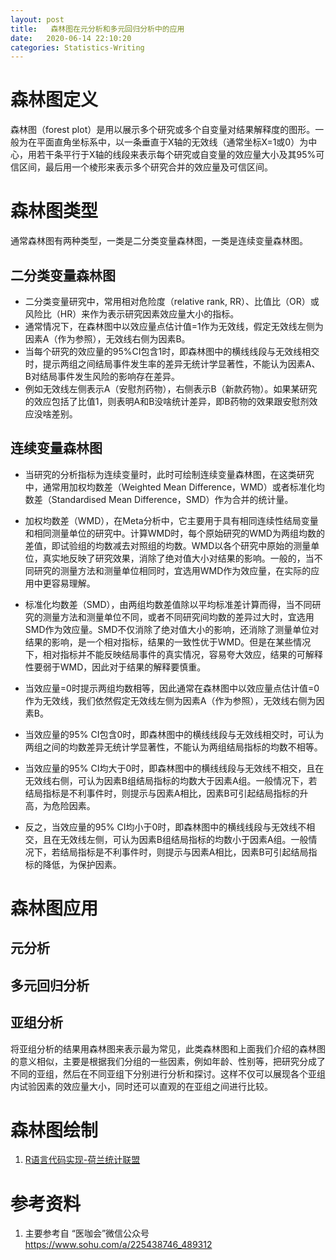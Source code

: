 ```yaml
---
layout: post
title:   森林图在元分析和多元回归分析中的应用
date:   2020-06-14 22:10:20
categories: Statistics-Writing
---
```


# 森林图定义

森林图（forest plot）是用以展示多个研究或多个自变量对结果解释度的图形。一般为在平面直角坐标系中，以一条垂直于X轴的无效线（通常坐标X=1或0）为中心，用若干条平行于X轴的线段来表示每个研究或自变量的效应量大小及其95%可信区间，最后用一个棱形来表示多个研究合并的效应量及可信区间。


# 森林图类型

通常森林图有两种类型，一类是二分类变量森林图，一类是连续变量森林图。


## 二分类变量森林图

* 二分类变量研究中，常用相对危险度（relative rank, RR）、比值比（OR）或风险比（HR）来作为表示研究因素效应量大小的指标。
* 通常情况下，在森林图中以效应量点估计值=1作为无效线，假定无效线左侧为因素A（作为参照），无效线右侧为因素B。
* 当每个研究的效应量的95%CI包含1时，即森林图中的横线线段与无效线相交时，提示两组之间结局事件发生率的差异无统计学显著性，不能认为因素A、B对结局事件发生风险的影响存在差异。
* 例如无效线左侧表示A（安慰剂药物），右侧表示B（新款药物）。如果某研究的效应包括了比值1，则表明A和B没啥统计差异，即B药物的效果跟安慰剂效应没啥差别。

## 连续变量森林图

* 当研究的分析指标为连续变量时，此时可绘制连续变量森林图，在这类研究中，通常用加权均数差（Weighted Mean Difference，WMD）或者标准化均数差（Standardised Mean Difference，SMD）作为合并的统计量。


* 加权均数差（WMD），在Meta分析中，它主要用于具有相同连续性结局变量和相同测量单位的研究中。计算WMD时，每个原始研究的WMD为两组均数的差值，即试验组的均数减去对照组的均数。WMD以各个研究中原始的测量单位，真实地反映了研究效果，消除了绝对值大小对结果的影响。一般的，当不同研究的测量方法和测量单位相同时，宜选用WMD作为效应量，在实际的应用中更容易理解。

* 标准化均数差（SMD），由两组均数差值除以平均标准差计算而得，当不同研究的测量方法和测量单位不同，或者不同研究间均数的差异过大时，宜选用SMD作为效应量。SMD不仅消除了绝对值大小的影响，还消除了测量单位对结果的影响，是一个相对指标，结果的一致性优于WMD。但是在某些情况下，相对指标并不能反映结局事件的真实情况，容易夸大效应，结果的可解释性要弱于WMD，因此对于结果的解释要慎重。

* 当效应量=0时提示两组均数相等，因此通常在森林图中以效应量点估计值=0作为无效线，我们依然假定无效线左侧为因素A（作为参照），无效线右侧为因素B。

* 当效应量的95% CI包含0时，即森林图中的横线线段与无效线相交时，可认为两组之间的均数差异无统计学显著性，不能认为两组结局指标的均数不相等。

* 当效应量的95% CI均大于0时，即森林图中的横线线段与无效线不相交，且在无效线右侧，可认为因素B组结局指标的均数大于因素A组。一般情况下，若结局指标是不利事件时，则提示与因素A相比，因素B可引起结局指标的升高，为危险因素。

* 反之，当效应量的95% CI均小于0时，即森林图中的横线线段与无效线不相交，且在无效线左侧，可认为因素B组结局指标的均数小于因素A组。一般情况下，若结局指标是不利事件时，则提示与因素A相比，因素B可引起结局指标的降低，为保护因素。

# 森林图应用

## 元分析


## 多元回归分析

## 亚组分析

将亚组分析的结果用森林图来表示最为常见，此类森林图和上面我们介绍的森林图的意义相似，主要是根据我们分组的一些因素，例如年龄、性别等，把研究分成了不同的亚组，然后在不同亚组下分别进行分析和探讨。这样不仅可以展现各个亚组内试验因素的效应量大小，同时还可以直观的在亚组之间进行比较。

# 森林图绘制

1. [R语言代码实现-荷兰统计联盟](https://mp.weixin.qq.com/s/IebkZT5i3MNVrKDvID3xlQ)

# 参考资料
1. 主要参考自 “医咖会”微信公众号 https://www.sohu.com/a/225438746_489312


